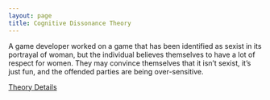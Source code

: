 ```yaml
---
layout: page
title: Cognitive Dissonance Theory
---
```


A game developer worked on a game that has been identified as sexist in its portrayal of woman, but the individual believes themselves to have a lot of respect for women. They may convince themselves that it isn’t sexist, it’s just fun, and the offended parties are being over-sensitive.

[Theory Details](https://www.utwente.nl/cw/theorieenoverzicht/Theory%20Clusters/Interpersonal%20Communication%20and%20Relations/Cognitive_Dissonance_theory/)